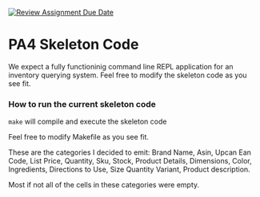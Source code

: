 [![Review Assignment Due Date](https://classroom.github.com/assets/deadline-readme-button-22041afd0340ce965d47ae6ef1cefeee28c7c493a6346c4f15d667ab976d596c.svg)](https://classroom.github.com/a/pAwGQi_N)

# PA4 Skeleton Code
We expect a fully functioninig command line REPL application for an inventory querying system. Feel free to modify the skeleton code as you see fit.

### How to run the current skeleton code
`make` will compile and execute the skeleton code

Feel free to modify Makefile as you see fit.

These are the categories I decided to emit: Brand Name, Asin, Upcan Ean Code, List Price, Quantity, Sku, Stock, Product Details, Dimensions, Color, Ingredients, Directions to Use, Size Quantity Variant, Product description.

Most if not all of the cells in these categories were empty.